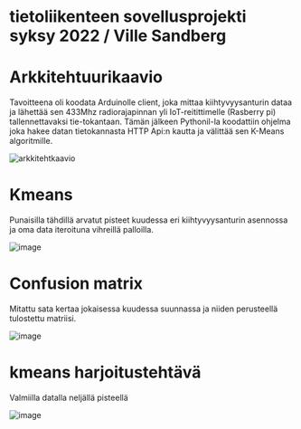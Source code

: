 # tietoliikenteen sovellusprojekti syksy 2022 / Ville Sandberg

# Arkkitehtuurikaavio

Tavoitteena oli koodata Arduinolle client, joka mittaa kiihtyvyysanturin dataa ja lähettää sen 433Mhz radiorajapinnan yli IoT-reitittimelle (Rasberry pi) tallennettavaksi tie-tokantaan. Tämän jälkeen Pythonil-la koodattiin ohjelma joka hakee datan tietokannasta HTTP Api:n kautta ja välittää sen K-Means algoritmille.

![arkkitehtkaavio](https://user-images.githubusercontent.com/99398876/207575739-eff09a86-39f3-411a-a2eb-e9300c74c337.PNG)


# Kmeans

Punaisilla tähdillä arvatut pisteet kuudessa eri kiihtyvyysanturin asennossa ja oma data iteroituna vihreillä palloilla.

![image](https://user-images.githubusercontent.com/99398876/205662060-edba5896-98dd-46a0-a435-34141e5c69a0.png) 


# Confusion matrix

Mitattu sata kertaa jokaisessa kuudessa suunnassa ja niiden perusteellä tulostettu matriisi.

![image](https://user-images.githubusercontent.com/99398876/206994697-35a1516c-5424-4507-93c8-72416099b257.png)



# kmeans harjoitustehtävä

Valmiilla datalla neljällä pisteellä

![image](https://user-images.githubusercontent.com/99398876/204475630-815fb3b7-66dc-460f-a5cb-d410711c659b.png)







